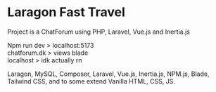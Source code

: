 # Laragon Fast Travel
Project is a ChatForum using PHP, Laravel, Vue.js and Inertia.js

Npm run dev > localhost:5173 <br>
chatforum.dk > views blade <br>
localhost > idk actually rn <br>

Laragon, MySQL, Composer, Laravel, Vue.js, Inertia.js, NPM.js, Blade, Tailwind CSS, and to some extend Vanilla HTML, CSS, JS.
